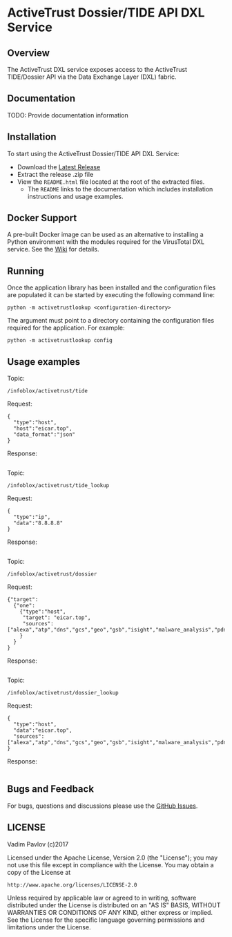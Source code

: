 # ActiveTrust Dossier/TIDE API DXL Service

## Overview
The ActiveTrust DXL service exposes access to the ActiveTrust TIDE/Dossier API via the Data Exchange Layer (DXL) fabric.

## Documentation
TODO: Provide documentation information

## Installation
To start using the ActiveTrust Dossier/TIDE API DXL Service:

* Download the [Latest Release](https://github.com/Homas/ActiveTrustDXL/releases/latest)
* Extract the release .zip file
* View the `README.html` file located at the root of the extracted files.
  * The `README` links to the documentation which includes installation instructions and usage examples.

## Docker Support
A pre-built Docker image can be used as an alternative to installing a Python environment with the modules required for the VirusTotal DXL service.
See the [Wiki](https://github.com/Homas/ActiveTrustDXL/wiki) for details.

## Running
Once the application library has been installed and the configuration files are populated it can be started by executing the following command line:
```
python -m activetrustlookup <configuration-directory>
```
The <configuration-directory> argument must point to a directory containing the configuration files required for the application.
For example:
```
python -m activetrustlookup config
```

## Usage examples
Topic:
```
/infoblox/activetrust/tide
```
Request:
```
{
  "type":"host",
  "host":"eicar.top",
  "data_format":"json"
}
```
Response:
```
```

Topic:
```
/infoblox/activetrust/tide_lookup
```
Request:
```
{
  "type":"ip",
  "data":"8.8.8.8"
}
```
Response:
```
```

Topic:
```
/infoblox/activetrust/dossier
```
Request:
```
{"target":
  {"one":
    {"type":"host",
     "target": "eicar.top",
     "sources": ["alexa","atp","dns","gcs","geo","gsb","isight","malware_analysis","pdns","ptr","rlabs","rwhois","sdf","whois"]
    }
  }
}
```
Response:
```
```

Topic:
```
/infoblox/activetrust/dossier_lookup
```
Request:
```
{
  "type":"host",
  "data":"eicar.top",
  "sources": ["alexa","atp","dns","gcs","geo","gsb","isight","malware_analysis","pdns","ptr","rlabs","rwhois","sdf","whois"]
}
```
Response:
```
```

## Bugs and Feedback

For bugs, questions and discussions please use the [GitHub Issues](https://github.com/Homas/ActiveTrustDXL/issues).

## LICENSE

Vadim Pavlov (c)2017

Licensed under the Apache License, Version 2.0 (the "License"); you may not use this file except in compliance with the License.
You may obtain a copy of the License at

    http://www.apache.org/licenses/LICENSE-2.0

Unless required by applicable law or agreed to in writing, software distributed under the License is distributed on an "AS IS" BASIS, WITHOUT WARRANTIES OR CONDITIONS OF ANY KIND, either express or implied. See the License for the specific language governing permissions and limitations under the License.
